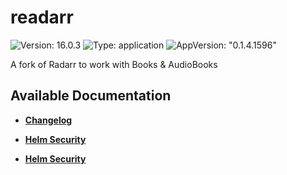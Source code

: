 # readarr

![Version: 16.0.3](https://img.shields.io/badge/Version-16.0.3-informational?style=flat-square) ![Type: application](https://img.shields.io/badge/Type-application-informational?style=flat-square) ![AppVersion: "0.1.4.1596"](https://img.shields.io/badge/AppVersion-"0.1.4.1596"-informational?style=flat-square)

A fork of Radarr to work with Books & AudioBooks

## Available Documentation

- [**Changelog**](CHANGELOG)

- [**Helm Security**](container-security)

- [**Helm Security**](helm-security)

